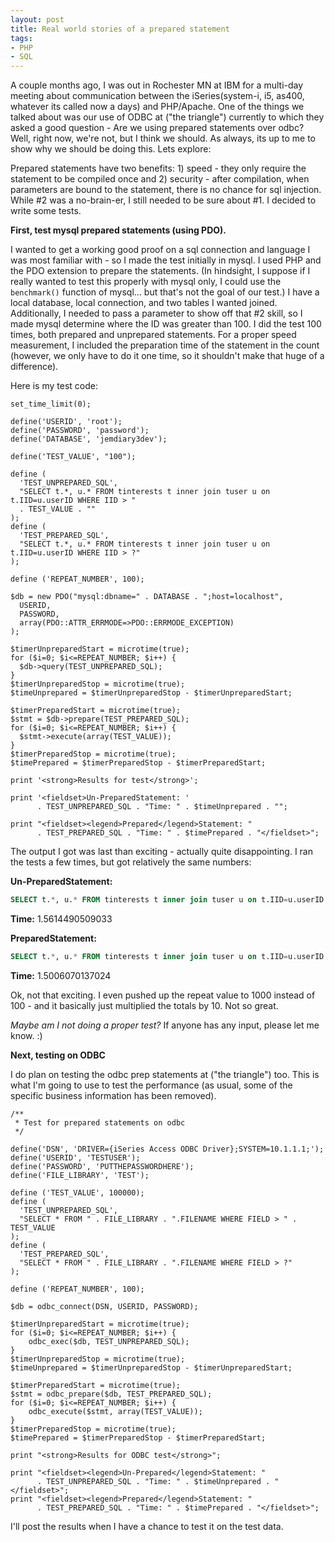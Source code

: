 ```yaml
---
layout: post
title: Real world stories of a prepared statement
tags:
- PHP
- SQL
---
```

A couple months ago, I was out in Rochester MN at IBM for a multi-day meeting about communication between the iSeries(system-i, i5, as400, whatever its called now a days) and PHP/Apache.  One of the things we talked about was our use of ODBC at ("the triangle") currently to which they asked a good question - Are we using prepared statements over odbc?  Well, right now, we're not, but I think we should.  As always, its up to me to show why we should be doing this.  Lets explore:

Prepared statements have two benefits: 1) speed - they only require the statement to be compiled once and 2) security - after compilation, when parameters are bound to the statement, there is no chance for sql injection.  While #2 was a no-brain-er, I still needed to be sure about #1.  I decided to write some tests.

**First, test mysql prepared statements (using PDO).**

I wanted to get a working good proof on a sql connection and language I was most familiar with - so I made the test initially in mysql.  I used PHP and the PDO extension to prepare the statements.  (In hindsight, I suppose if I really wanted to test this properly with mysql only, I could use the `benchmark()` function of mysql... but that's not the goal of our test.)  I have a local database, local connection, and two tables I wanted joined.  Additionally, I needed to pass a parameter to show off that #2 skill, so I made mysql determine where the ID was greater than 100.  I did the test 100 times, both prepared and unprepared statements.  For a proper speed measurement, I included the preparation time of the statement in the count (however, we only have to do it one time, so it shouldn't make that huge of a difference).

Here is my test code:

```php?start_inline=1
set_time_limit(0);

define('USERID', 'root');
define('PASSWORD', 'password');
define('DATABASE', 'jemdiary3dev');

define('TEST_VALUE', "100");

define (
  'TEST_UNPREPARED_SQL', 
  "SELECT t.*, u.* FROM tinterests t inner join tuser u on t.IID=u.userID WHERE IID > " 
  . TEST_VALUE . ""
);
define (
  'TEST_PREPARED_SQL', 
  "SELECT t.*, u.* FROM tinterests t inner join tuser u on t.IID=u.userID WHERE IID > ?"
);

define ('REPEAT_NUMBER', 100);

$db = new PDO("mysql:dbname=" . DATABASE . ";host=localhost",
  USERID,
  PASSWORD,
  array(PDO::ATTR_ERRMODE=>PDO::ERRMODE_EXCEPTION)
);

$timerUnpreparedStart = microtime(true);
for ($i=0; $i<=REPEAT_NUMBER; $i++) {
  $db->query(TEST_UNPREPARED_SQL);
}
$timerUnpreparedStop = microtime(true);
$timeUnprepared = $timerUnpreparedStop - $timerUnpreparedStart;

$timerPreparedStart = microtime(true);
$stmt = $db->prepare(TEST_PREPARED_SQL);
for ($i=0; $i<=REPEAT_NUMBER; $i++) {
  $stmt->execute(array(TEST_VALUE));
}
$timerPreparedStop = microtime(true);
$timePrepared = $timerPreparedStop - $timerPreparedStart;

print '<strong>Results for test</strong>';

print '<fieldset>Un-PreparedStatement: ' 
      . TEST_UNPREPARED_SQL . "Time: " . $timeUnprepared . "";

print "<fieldset><legend>Prepared</legend>Statement: " 
      . TEST_PREPARED_SQL . "Time: " . $timePrepared . "</fieldset>";
```

The output I got was last than exciting - actually quite disappointing.  I ran the tests a few times, but got relatively the same numbers:

**Un-PreparedStatement:** 

```sql
SELECT t.*, u.* FROM tinterests t inner join tuser u on t.IID=u.userID WHERE IID > 100
```

**Time:** 1.5614490509033

**PreparedStatement:** 

```sql
SELECT t.*, u.* FROM tinterests t inner join tuser u on t.IID=u.userID WHERE IID > ?
```

**Time:** 1.5006070137024

Ok, not that exciting.  I even pushed up the repeat value to 1000 instead of 100 - and it basically just multiplied the totals by 10.  Not so great.

_Maybe am I not doing a proper test?_  If anyone has any input, please let me know. :)

**Next, testing on ODBC**

I do plan on testing the odbc prep statements at ("the triangle") too.  This is what I'm going to use to test the performance (as usual, some of the specific business information has been removed).

```php?start_inline=1
/**
 * Test for prepared statements on odbc
 */

define('DSN', 'DRIVER={iSeries Access ODBC Driver};SYSTEM=10.1.1.1;');
define('USERID', 'TESTUSER');
define('PASSWORD', 'PUTTHEPASSWORDHERE');
define('FILE_LIBRARY', 'TEST');

define ('TEST_VALUE', 100000);
define (
  'TEST_UNPREPARED_SQL', 
  "SELECT * FROM " . FILE_LIBRARY . ".FILENAME WHERE FIELD > " . TEST_VALUE
);
define (
  'TEST_PREPARED_SQL', 
  "SELECT * FROM " . FILE_LIBRARY . ".FILENAME WHERE FIELD > ?"
);

define ('REPEAT_NUMBER', 100);

$db = odbc_connect(DSN, USERID, PASSWORD);

$timerUnpreparedStart = microtime(true);
for ($i=0; $i<=REPEAT_NUMBER; $i++) {
    odbc_exec($db, TEST_UNPREPARED_SQL); 
}
$timerUnpreparedStop = microtime(true);
$timeUnprepared = $timerUnpreparedStop - $timerUnpreparedStart;

$timerPreparedStart = microtime(true);
$stmt = odbc_prepare($db, TEST_PREPARED_SQL);
for ($i=0; $i<=REPEAT_NUMBER; $i++) {
    odbc_execute($stmt, array(TEST_VALUE));
}
$timerPreparedStop = microtime(true);
$timePrepared = $timerPreparedStop - $timerPreparedStart;

print "<strong>Results for ODBC test</strong>";

print "<fieldset><legend>Un-Prepared</legend>Statement: " 
      . TEST_UNPREPARED_SQL . "Time: " . $timeUnprepared . "</fieldset>";
print "<fieldset><legend>Prepared</legend>Statement: " 
      . TEST_PREPARED_SQL . "Time: " . $timePrepared . "</fieldset>";
```

I'll post the results when I have a chance to test it on the test data.
